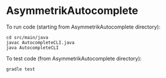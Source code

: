 # AsymmetrikAutocomplete

To run code (starting from AsymmetrikAutocomplete directory): 

```
cd src/main/java
javac AutocompleteCLI.java
java AutocompleteCLI
```
To test code (from AsymmetrikAutocomplete directory):

```
gradle test
```
